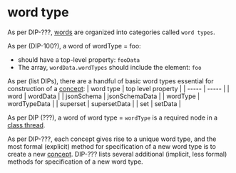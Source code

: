 word type
=====

As per DIP-???, [words](word.md) are organized into categories called `word types`.

As per (DIP-100?), a word of wordType = foo:
- should have a top-level property: `fooData`
- The array, `wordData.wordTypes` should include the element: `foo`

As per (list DIPs), there are a handful of basic word types essential for construction of a [concept](concept.md):
| word type | top level property |
| ----- | ----- |
| word | wordData |
| jsonSchema | jsonSchemaData |
| wordType | wordTypeData |
| superset | supersetData |
| set | setData |

As per DIP (???), a word of word type = `wordType` is a required node in a [class thread](classThread.md).

As per DIP-???, each concept gives rise to a unique word type, and the most formal (explicit) method for specification of a new word type is to create a new [concept](concept.md). DIP-??? lists several additional (implicit, less formal) methods for specification of a new word type.
